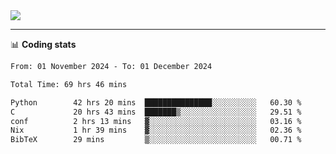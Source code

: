 <picture>
  <source
  srcset="https://github-readme-stats.vercel.app/api?username=sant0s12&show_icons=true&theme=dark"
  media="(prefers-color-scheme: dark)"
  />
  <source
  srcset="https://github-readme-stats.vercel.app/api?username=sant0s12&show_icons=true"
  media="(prefers-color-scheme: light)"
  />
  <img src="https://github-readme-stats.vercel.app/api?username=sant0s12&show_icons=true" />
</picture>

---

📊 **Coding stats**

<!--START_SECTION:waka-->

```txt
From: 01 November 2024 - To: 01 December 2024

Total Time: 69 hrs 46 mins

Python        42 hrs 20 mins  ███████████████░░░░░░░░░░   60.30 %
C             20 hrs 43 mins  ███████▒░░░░░░░░░░░░░░░░░   29.51 %
conf          2 hrs 13 mins   ▓░░░░░░░░░░░░░░░░░░░░░░░░   03.16 %
Nix           1 hr 39 mins    ▓░░░░░░░░░░░░░░░░░░░░░░░░   02.36 %
BibTeX        29 mins         ▒░░░░░░░░░░░░░░░░░░░░░░░░   00.71 %
```

<!--END_SECTION:waka-->
